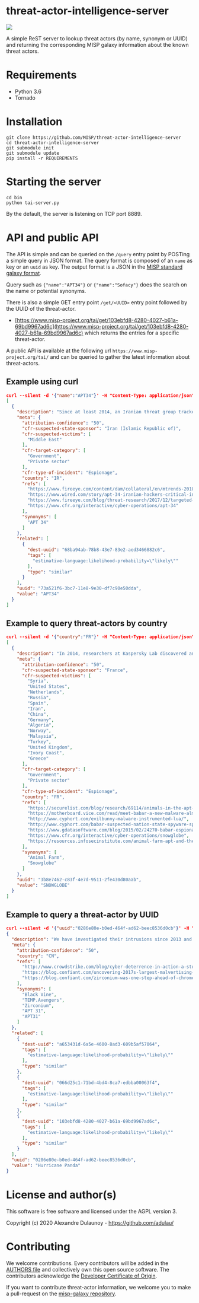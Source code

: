 # threat-actor-intelligence-server

![](https://raw.githubusercontent.com/MISP/threat-actor-intelligence-server/master/doc/logo/tai.png)

A simple ReST server to lookup threat actors (by name, synonym or UUID) and returning the corresponding MISP galaxy information about the known threat actors.

# Requirements

- Python 3.6
- Tornado

# Installation

~~~
git clone https://github.com/MISP/threat-actor-intelligence-server
cd threat-actor-intelligence-server
git submodule init
git submodule update
pip install -r REQUIREMENTS
~~~

# Starting the server

~~~
cd bin
python tai-server.py
~~~

By the default, the server is listening on TCP port 8889.

# API and public API

The API is simple and can be queried on the `/query` entry point by POSTing a simple query in JSON format. The query format is 
composed of an `name` as key or an `uuid` as key. The output format is a JSON in the [MISP standard galaxy format](https://www.misp-standard.org/rfc/misp-standard-galaxy-format.txt). 

Query such as `{"name":"APT34"}` or `{"name":"Sofacy"}` does the search on the name or potential synonyms.

There is also a simple GET entry point `/get/<UUID>` entry point followed by the UUID of the threat-actor.

- [https://www.misp-project.org/tai/get/103ebfd8-4280-4027-b61a-69bd9967ad6c](https://www.misp-project.org/tai/get/103ebfd8-4280-4027-b61a-69bd9967ad6c) which returns the entries for a specific threat-actor.

A public API is available at the following url `https://www.misp-project.org/tai/` and can be queried to gather the latest information about threat-actors.

## Example using curl 

~~~json
curl --silent -d '{"name":"APT34"}' -H "Content-Type: application/json" -X POST https://www.misp-project.org/tai/query | jq . 
[
  {
    "description": "Since at least 2014, an Iranian threat group tracked by FireEye as APT34 has conducted reconnaissance aligned with the strategic interests of Iran. The group conducts operations primarily in the Middle East, targeting financial, government, energy, chemical, telecommunications and other industries. Repeated targeting of Middle Eastern financial, energy and government organizations leads FireEye to assess that those sectors are a primary concern of APT34. The use of infrastructure tied to Iranian operations, timing and alignment with the national interests of Iran also lead FireEye to assess that APT34 acts on behalf of the Iranian government.",
    "meta": {
      "attribution-confidence": "50",
      "cfr-suspected-state-sponsor": "Iran (Islamic Republic of)",
      "cfr-suspected-victims": [
        "Middle East"
      ],
      "cfr-target-category": [
        "Government",
        "Private sector"
      ],
      "cfr-type-of-incident": "Espionage",
      "country": "IR",
      "refs": [
        "https://www.fireeye.com/content/dam/collateral/en/mtrends-2018.pdf",
        "https://www.wired.com/story/apt-34-iranian-hackers-critical-infrastructure-companies/  ",
        "https://www.fireeye.com/blog/threat-research/2017/12/targeted-attack-in-middle-east-by-apt34.html",
        "https://www.cfr.org/interactive/cyber-operations/apt-34"
      ],
      "synonyms": [
        "APT 34"
      ]
    },
    "related": [
      {
        "dest-uuid": "68ba94ab-78b8-43e7-83e2-aed3466882c6",
        "tags": [
          "estimative-language:likelihood-probability=\"likely\""
        ],
        "type": "similar"
      }
    ],
    "uuid": "73a521f6-3bc7-11e8-9e30-df7c90e50dda",
    "value": "APT34"
  }
]
~~~
## Example to query threat-actors by country

~~~json
curl --silent -d '{"country":"FR"}' -H "Content-Type: application/json" -X POST http://127.0.0.1:8889/query | jq .
[
  {
    "description": "In 2014, researchers at Kaspersky Lab discovered and reported on three zero-days that were being used in cyberattacks in the wild. Two of these zero-day vulnerabilities are associated with an advanced threat actor we call Animal Farm. Over the past few years, Animal Farm has targeted a wide range of global organizations. The group has been active since at least 2009 and there are signs that earlier malware versions  were developed as far back as 2007.",
    "meta": {
      "attribution-confidence": "50",
      "cfr-suspected-state-sponsor": "France",
      "cfr-suspected-victims": [
        "Syria",
        "United States",
        "Netherlands",
        "Russia",
        "Spain",
        "Iran",
        "China",
        "Germany",
        "Algeria",
        "Norway",
        "Malaysia",
        "Turkey",
        "United Kingdom",
        "Ivory Coast",
        "Greece"
      ],
      "cfr-target-category": [
        "Government",
        "Private sector"
      ],
      "cfr-type-of-incident": "Espionage",
      "country": "FR",
      "refs": [
        "https://securelist.com/blog/research/69114/animals-in-the-apt-farm/",
        "https://motherboard.vice.com/read/meet-babar-a-new-malware-almost-certainly-created-by-france",
        "http://www.cyphort.com/evilbunny-malware-instrumented-lua/",
        "http://www.cyphort.com/babar-suspected-nation-state-spyware-spotlight/",
        "https://www.gdatasoftware.com/blog/2015/02/24270-babar-espionage-software-finally-found-and-put-under-the-microscope",
        "https://www.cfr.org/interactive/cyber-operations/snowglobe",
        "https://resources.infosecinstitute.com/animal-farm-apt-and-the-shadow-of-france-intelligence/"
      ],
      "synonyms": [
        "Animal Farm",
        "Snowglobe"
      ]
    },
    "uuid": "3b8e7462-c83f-4e7d-9511-2fe430d80aab",
    "value": "SNOWGLOBE"
  }
]
~~~

## Example to query a threat-actor by UUID

~~~json
curl --silent -d '{"uuid":"0286e80e-b0ed-464f-ad62-beec8536d0cb"}' -H "Content-Type: application/json" -X POST https://www.misp-project.org/tai/query  | jq .
{
  "description": "We have investigated their intrusions since 2013 and have been battling them nonstop over the last year at several large telecommunications and technology companies. The determination of this China-based adversary is truly impressive: they are like a dog with a bone.\nHURRICANE PANDA’s preferred initial vector of compromise and persistence is a China Chopper webshell – a tiny and easily obfuscated 70 byte text file that consists of an ‘eval()’ command, which is then used to provide full command execution and file upload/download capabilities to the attackers. This script is typically uploaded to a web server via a SQL injection or WebDAV vulnerability, which is often trivial to uncover in a company with a large external web presence.\nOnce inside, the adversary immediately moves on to execution of a credential theft tool such as Mimikatz (repacked to avoid AV detection). If they are lucky to have caught an administrator who might be logged into that web server at the time, they will have gained domain administrator credentials and can now roam your network at will via ‘net use’ and ‘wmic’ commands executed through the webshell terminal.",
  "meta": {
    "attribution-confidence": "50",
    "country": "CN",
    "refs": [
      "http://www.crowdstrike.com/blog/cyber-deterrence-in-action-a-story-of-one-long-hurricane-panda-campaign/",
      "https://blog.confiant.com/uncovering-2017s-largest-malvertising-operation-b84cd38d6b85",
      "https://blog.confiant.com/zirconium-was-one-step-ahead-of-chromes-redirect-blocker-with-0-day-2d61802efd0d"
    ],
    "synonyms": [
      "Black Vine",
      "TEMP.Avengers",
      "Zirconium",
      "APT 31",
      "APT31"
    ]
  },
  "related": [
    {
      "dest-uuid": "a653431d-6a5e-4600-8ad3-609b5af57064",
      "tags": [
        "estimative-language:likelihood-probability=\"likely\""
      ],
      "type": "similar"
    },
    {
      "dest-uuid": "066d25c1-71bd-4bd4-8ca7-edbba00063f4",
      "tags": [
        "estimative-language:likelihood-probability=\"likely\""
      ],
      "type": "similar"
    },
    {
      "dest-uuid": "103ebfd8-4280-4027-b61a-69bd9967ad6c",
      "tags": [
        "estimative-language:likelihood-probability=\"likely\""
      ],
      "type": "similar"
    }
  ],
  "uuid": "0286e80e-b0ed-464f-ad62-beec8536d0cb",
  "value": "Hurricane Panda"
}
~~~

# License and author(s)

This software is free software and licensed under the AGPL version 3.

Copyright (c) 2020 Alexandre Dulaunoy - https://github.com/adulau/

# Contributing

We welcome contributions. Every contributors will be added in the [AUTHORS file](./AUTHORS) and collectively own this open source software. The contributors acknowledge the [Developer Certificate of Origin](https://developercertificate.org/).

If you want to contribute threat-actor information, we welcome you to make a pull-request on the [misp-galaxy repository](https://github.com/MISP/misp-galaxy/blob/master/clusters/threat-actor.json).

